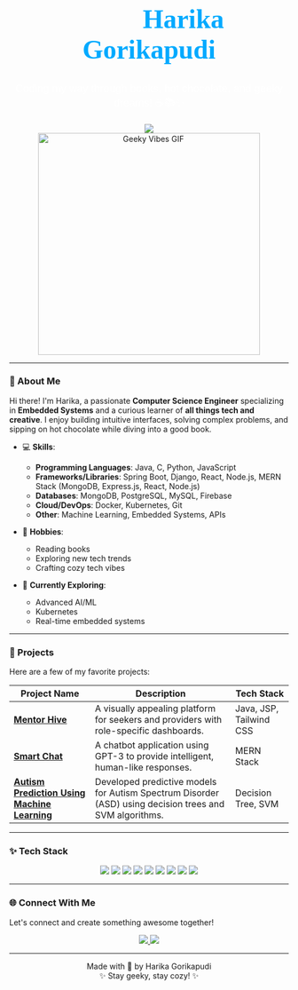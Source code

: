 <!-- README Template -->
<div align= "center">
  <h1 style="color: #00aaff; font-size: 3rem; font-family: 'Prata', serif;"> 👩🏻‍💻 Harika Gorikapudi</h1>
  <p style="font-size: 1.2rem; font-family: 'Poppins', sans-serif; color: #ffffff;">
    Coding my way through books, hot chocolate, and geeky dreams! ☕📚✨
  </p>
  <a href="https://2200032091.github.io/Harika-Gorikapudi/" target="_blank">
    <img src="https://img.shields.io/badge/Portfolio-View_Here-B0E0E6?style=for-the-badge&logo=google-chrome&logoColor=70B0B6" />
  </a>
  <br>
  <img src="https://media3.giphy.com/media/v1.Y2lkPTc5MGI3NjExMmxvaWR5OWc0YjJoaHA5NWVhajlnamRud3B0YXk1eGVvMHlzbW9hbiZlcD12MV9pbnRlcm5hbF9naWZfYnlfaWQmY3Q9Zw/U3smyJhYEJiyrcw8CL/giphy.gif" alt="Geeky Vibes GIF" width="400px" />

   
</div>

---

### 🌟 About Me
Hi there! I'm Harika, a passionate **Computer Science Engineer** specializing in **Embedded Systems** and a curious learner of **all things tech and creative**. I enjoy building intuitive interfaces, solving complex problems, and sipping on hot chocolate while diving into a good book.

- 💻 **Skills**:
  - **Programming Languages**: Java, C, Python, JavaScript
  - **Frameworks/Libraries**: Spring Boot, Django, React, Node.js, MERN Stack (MongoDB, Express.js, React, Node.js)
  - **Databases**: MongoDB, PostgreSQL, MySQL, Firebase
  - **Cloud/DevOps**: Docker, Kubernetes, Git
  - **Other**: Machine Learning, Embedded Systems, APIs

- 📖 **Hobbies**:
  - Reading books
  - Exploring new tech trends
  - Crafting cozy tech vibes

- 🌌 **Currently Exploring**:
  - Advanced AI/ML
  - Kubernetes
  - Real-time embedded systems



---

### 🚀 Projects
Here are a few of my favorite projects:

| **Project Name**      | **Description**                                                                 | **Tech Stack**            |
|------------------------|-------------------------------------------------------------------------------|---------------------------|
| **[Mentor Hive](https://github.com/2200032091/mentorhivedeployment)** | A visually appealing platform for seekers and providers with role-specific dashboards. | Java, JSP, Tailwind CSS   |
| **[Smart Chat](https://github.com/2200032091/SmartChat)** | A chatbot application using GPT-3 to provide intelligent, human-like responses.               | MERN Stack               |
| **[Autism Prediction Using Machine Learning](https://github.com/2200032091/Autism-Detection)** | Developed predictive models for Autism Spectrum Disorder (ASD) using decision trees and SVM algorithms.                  | Decision Tree, SVM        |

---

### ✨ Tech Stack
<div align="center">
  <img src="https://img.shields.io/badge/Java-ED8B00?style=for-the-badge&logo=java&logoColor=white" />
  <img src="https://img.shields.io/badge/React-61DAFB?style=for-the-badge&logo=react&logoColor=black" />
  <img src="https://img.shields.io/badge/Tailwind_CSS-38B2AC?style=for-the-badge&logo=tailwind-css&logoColor=white" />
  <img src="https://img.shields.io/badge/Node.js-339933?style=for-the-badge&logo=node-dot-js&logoColor=white" />
  <img src="https://img.shields.io/badge/Python-3776AB?style=for-the-badge&logo=python&logoColor=white" />
  <img src="https://img.shields.io/badge/Django-2496ED?style=for-the-badge&logo=django&logoColor=white" />
  <img src="https://img.shields.io/badge/Firebase-FFCA28?style=for-the-badge&logo=firebase&logoColor=black" />
  <img src="https://img.shields.io/badge/Git-F05032?style=for-the-badge&logo=git&logoColor=white" />
  <img src="https://img.shields.io/badge/Embedded_Systems-00599C?style=for-the-badge&logo=arduino&logoColor=white" />
</div>

---

### 🌐 Connect With Me
Let's connect and create something awesome together!

<div align="center">
  <a href="https://github.com/2200032091/" target="_blank">
    <img src="https://img.shields.io/badge/GitHub-100000?style=for-the-badge&logo=github&logoColor=white" />
  </a>
  <a href="https://www.linkedin.com/in/harika-gorikapudi/" target="_blank">
    <img src="https://img.shields.io/badge/LinkedIn-0077B5?style=for-the-badge&logo=linkedin&logoColor=white" />
  </a>
</div>

---

<div align="center">
  Made with 💖 by Harika Gorikapudi <br> ✨ Stay geeky, stay cozy! ✨
</div>
